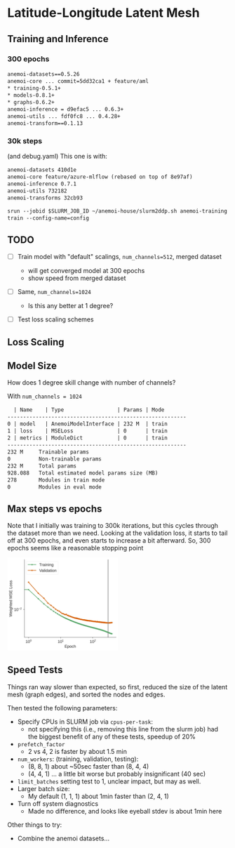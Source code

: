 # Latitude-Longitude Latent Mesh

## Training and Inference



### 300 epochs
```
anemoi-datasets==0.5.26
anemoi-core ... commit=5dd32ca1 + feature/aml
* training-0.5.1+
* models-0.8.1+
* graphs-0.6.2+
anemoi-inference = d9efac5 ... 0.6.3+
anemoi-utils ... fdf0fc8 ... 0.4.28+
anemoi-transform==0.1.13
```

### 30k steps


(and debug.yaml) This one is with:

```
anemoi-datasets 410d1e
anemoi-core feature/azure-mlflow (rebased on top of 8e97af)
anemoi-inference 0.7.1
anemoi-utils 732182
anemoi-transforms 32cb93
```


```
srun --jobid $SLURM_JOB_ID ~/anemoi-house/slurm2ddp.sh anemoi-training train --config-name=config
```

## TODO

- [ ] Train model with "default" scalings, `num_channels=512`, merged dataset
    * will get converged model at 300 epochs
    * show speed from merged dataset
- [ ] Same, `num_channels=1024`
    * Is this any better at 1 degree?
- [ ] Test loss scaling schemes


## Loss Scaling


## Model Size

How does 1 degree skill change with number of channels?

With `num_channels = 1024`


```
  | Name    | Type                 | Params | Mode
---------------------------------------------------------
0 | model   | AnemoiModelInterface | 232 M  | train
1 | loss    | MSELoss              | 0      | train
2 | metrics | ModuleDict           | 0      | train
---------------------------------------------------------
232 M     Trainable params
0         Non-trainable params
232 M     Total params
928.088   Total estimated model params size (MB)
278       Modules in train mode
0         Modules in eval mode
```


## Max steps vs epochs

Note that I initially was training to 300k iterations, but this cycles through
the dataset more than we need.
Looking at the validation loss, it starts to tail off at 300 epochs, and even
starts to increase a bit afterward.
So, 300 epochs seems like a reasonable stopping point

<img src="../figures/gfs_onedegree_loss.jpeg" style="width:50%">


## Speed Tests

Things ran way slower than expected, so first, reduced the size of the latent
mesh (graph edges), and sorted the nodes and edges.

Then tested the following parameters:
* Specify CPUs in SLURM job via `cpus-per-task`:
    * not specifying this (i.e., removing this line from the slurm job)
      had the biggest benefit of any of these tests, speedup of 20%
* `prefetch_factor`
    * 2 vs 4, 2 is faster by about 1.5 min
* `num_workers`: (training, validation, testing):
    * (8, 8, 1) about ~50sec faster than (8, 4, 4)
    * (4, 4, 1) ... a little bit worse but probably insignificant (40 sec)
* `limit_batches` setting test to 1, unclear impact, but may as well.
* Larger batch size:
    * My default (1, 1, 1) about 1min faster than (2, 4, 1)
* Turn off system diagnostics
    * Made no difference, and looks like eyeball stdev is about 1min here



Other things to try:
* Combine the anemoi datasets...






